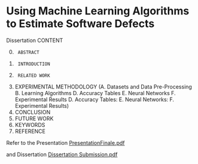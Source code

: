 # Using Machine Learning Algorithms to Estimate Software Defects
Dissertation 
CONTENT

0.  	ABSTRACT
1.   	INTRODUCTION
2.  	RELATED WORK 
3. 	EXPERIMENTAL METHODOLOGY (A. Datasets and Data Pre-Processing	B. Learning Algorithms	D. Accuracy Tables	E. Neural Networks	F. Experimental Results	D.  Accuracy Tables:  	E.  Neural Networks:	F. Experimental Results)	
4.	CONCLUSION
5. 	FUTURE WORK
6.	KEYWORDS	
7.	REFERENCE

Refer to the Presentation [PresentationFinale.pdf](https://github.com/Heimeinsheu/software_defects_phase1/files/11646026/PresentationFinale.pdf)

and Dissertation [Dissertation Submission.pdf](https://github.com/Heimeinsheu/software_defects_phase1/files/11646028/Dissertation.Submission.pdf)
